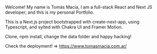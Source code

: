 Welcome! My name is Tomás Macía, I am a full-stack React and Next JS developer, and this is my personal Portfolio.

This is a Next.js project bootstrapped with create-next-app, using Typescript, and sylted with Chakra UI and Framer Motion.

Clone, npm install, change the data folder and happy hacking!

Check the deployment! => https://www.tomasmacia.com.ar/